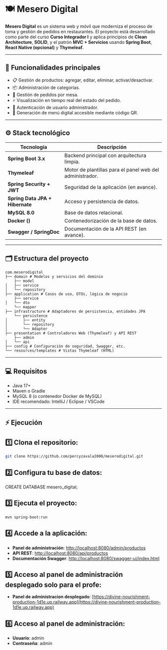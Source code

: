# 🍽️ Mesero Digital

**Mesero Digital** es un sistema web y móvil que moderniza el proceso de toma y gestión de pedidos en restaurantes. El proyecto está desarrollado como parte del curso **Curso Integrador I** y aplica principios de **Clean Architecture**, **SOLID**, y el patrón **MVC + Servicios** usando **Spring Boot**, **React Native (opcional)** y **Thymeleaf**.

---

## 🚀 Funcionalidades principales

- 📋 Gestión de productos: agregar, editar, eliminar, activar/desactivar.
- 📦 Administración de categorías.
- 📝 Gestión de pedidos por mesa.
- ⚡ Visualización en tiempo real del estado del pedido.
- 🔑 Autenticación de usuario administrador.
- 📱 Generación de menú digital accesible mediante código QR.

---

## ⚙️ Stack tecnológico

| Tecnología | Descripción |
|------------|-------------|
| **Spring Boot 3.x** | Backend principal con arquitectura limpia. |
| **Thymeleaf** | Motor de plantillas para el panel web del administrador. |
| **Spring Security + JWT** | Seguridad de la aplicación (en avance). |
| **Spring Data JPA + Hibernate** | Acceso y persistencia de datos. |
| **MySQL 8.0** | Base de datos relacional. |
| **Docker ()** | Contenedorización de la base de datos. |
| **Swagger / SpringDoc** | Documentación de la API REST (en avance). |

---

## 🗂️ Estructura del proyecto
```
com.meserodigital
├── domain # Modelos y servicios del dominio
    ├── model
│   ├── service
│   └── repository
├── application # Casos de uso, DTOs, lógica de negocio
    ├── service
│   └── dto
    └── mapper
├── infrastructure # Adaptadores de persistencia, entidades JPA
    └── persistence
│       ├── entity
│       └── repository
│       └── Adapter
├── presentation # Controladores Web (Thymeleaf) y API REST
    ├── admin
│   └── api
├── config # Configuración de seguridad, Swagger, etc.
└── resources/templates # Vistas Thymeleaf (HTML)
```
---

## 💻 Requisitos

- Java 17+
- Maven o Gradle
- MySQL 8 (o contenedor Docker de MySQL)
- IDE recomendado: IntelliJ / Eclipse / VSCode

---

## ⚡ Ejecución

## 1️⃣  Clona el repositorio:
```bash
git clone https://github.com/percyzavala2000/meserodigital.git 
```

## 2️⃣ Configura tu base de datos:
CREATE DATABASE mesero_digital;

## 3️⃣ Ejecuta el proyecto:
```bash
mvn spring-boot:run
```
## 4️⃣ Accede a la aplicación:
- **Panel de administración**: [http://localhost:8080/admin/productos](http://localhost:8080/admin/productos)
- **API REST**: [http://localhost:8080/api/productos](http://localhost:8080/api/pedidos)
- **Documentación Swagger**: [http://localhost:8080/swagger-ui/index.html](http://localhost:8080/swagger-ui/index.html)
## 5️⃣ Acceso al panel de administración desplegado solo para el profe:
- **Panel de administracion desplegado**: [https://divine-nourishment-production-1d1e.up.railway.app](https://divine-nourishment-production-1d1e.up.railway.app)
## 6️⃣ Acceso al panel de administración:
-  **Usuario**: admin
-  **Contraseña**: admin



